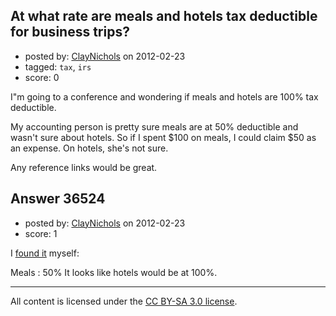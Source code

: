 ## At what rate are meals and hotels tax deductible for business trips?

- posted by: [ClayNichols](https://stackexchange.com/users/-1/3534-claynichols) on 2012-02-23
- tagged: `tax`, `irs`
- score: 0

I"m going to a conference and wondering if meals and hotels are 100% tax deductible.

My accounting person is pretty sure meals are at 50% deductible  and wasn't sure about hotels.
So if I spent $100 on meals, I could claim $50 as an expense. On hotels, she's not sure.

Any reference links would be great.


## Answer 36524

- posted by: [ClayNichols](https://stackexchange.com/users/-1/3534-claynichols) on 2012-02-23
- score: 1

<p>I <a href="http://www.irs.gov/taxtopics/tc511.html" rel="nofollow">found it</a> myself:</p>

<p>Meals : 50%
It looks like hotels would be at 100%.</p>




---

All content is licensed under the [CC BY-SA 3.0 license](https://creativecommons.org/licenses/by-sa/3.0/).
